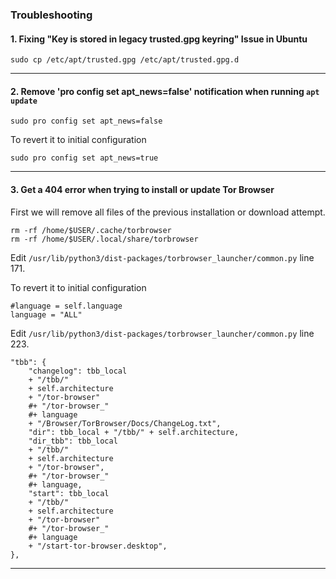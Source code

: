 ### Troubleshooting

#### 1. Fixing "Key is stored in legacy trusted.gpg keyring" Issue in Ubuntu

```shell
sudo cp /etc/apt/trusted.gpg /etc/apt/trusted.gpg.d
```

* * *

#### 2. Remove 'pro config set apt_news=false' notification when running `apt update`

```shell
sudo pro config set apt_news=false
```

To revert it to initial configuration

```shell
sudo pro config set apt_news=true
```

* * *

#### 3. Get a 404 error when trying to install or update Tor Browser

First we will remove all files of the previous installation or download attempt.

```shell
rm -rf /home/$USER/.cache/torbrowser
rm -rf /home/$USER/.local/share/torbrowser
```

Edit `/usr/lib/python3/dist-packages/torbrowser_launcher/common.py` line 171.

To revert it to initial configuration

```
#language = self.language
language = "ALL"
```

Edit `/usr/lib/python3/dist-packages/torbrowser_launcher/common.py` line 223.

```
"tbb": {
    "changelog": tbb_local
    + "/tbb/"
    + self.architecture
    + "/tor-browser"
    #+ "/tor-browser_"
    #+ language
    + "/Browser/TorBrowser/Docs/ChangeLog.txt",
    "dir": tbb_local + "/tbb/" + self.architecture,
    "dir_tbb": tbb_local
    + "/tbb/"
    + self.architecture
    + "/tor-browser",
    #+ "/tor-browser_"
    #+ language,
    "start": tbb_local
    + "/tbb/"
    + self.architecture
    + "/tor-browser"
    #+ "/tor-browser_"
    #+ language
    + "/start-tor-browser.desktop",
},
```

* * *